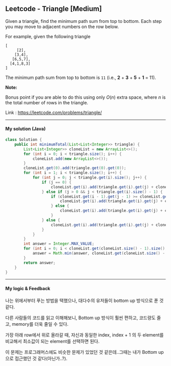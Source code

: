 ## Leetcode - Triangle [Medium]

Given a triangle, find the minimum path sum from top to bottom. Each step you may move to adjacent numbers on the row below.

For example, given the following triangle

```
[
     [2],
    [3,4],
   [6,5,7],
  [4,1,8,3]
]
```

The minimum path sum from top to bottom is `11` (i.e., **2** + **3** + **5** + **1** = 11).

**Note:**

Bonus point if you are able to do this using only *O*(*n*) extra space, where *n* is the total number of rows in the triangle.

Link : https://leetcode.com/problems/triangle/

---

#### My solution (Java)

```java
class Solution {
    public int minimumTotal(List<List<Integer>> triangle) {
        List<List<Integer>> cloneList = new ArrayList<>();
        for (int i = 0; i < triangle.size(); i++) {
            cloneList.add(new ArrayList<>());
        }
        cloneList.get(0).add(triangle.get(0).get(0));
        for (int i = 1; i < triangle.size(); i++) {
            for (int j = 0; j < triangle.get(i).size(); j++) {
                if (j == 0) {
                    cloneList.get(i).add(triangle.get(i).get(j) + cloneList.get(i - 1).get(j));
                } else if (j > 0 && j < triangle.get(i).size() - 1) {
                    if (cloneList.get(i - 1).get(j - 1) >= cloneList.get(i - 1).get(j)) {
                        cloneList.get(i).add(triangle.get(i).get(j) + cloneList.get(i - 1).get(j));
                    } else {
                        cloneList.get(i).add(triangle.get(i).get(j) + cloneList.get(i - 1).get(j - 1));
                    }
                } else {
                    cloneList.get(i).add(triangle.get(i).get(j) + cloneList.get(i - 1).get(j - 1));
                }
            }
        }
        int answer = Integer.MAX_VALUE;
        for (int i = 0; i < cloneList.get(cloneList.size() - 1).size(); i++) {
            answer = Math.min(answer, cloneList.get(cloneList.size() - 1).get(i));
        }
        return answer;
    }
}
```

---

#### My logic & Feedback

나는 위에서부터 푸는 방법을 택했으나, 대다수의 유저들이 bottom up 방식으로 푼 것 같다.

다른 사람들의 코드를 읽고 이해해보니, Bottom up 방식이 훨씬 편하고, 코드량도 줄고, memory를 더욱 줄일 수 있다.

가장 아래 row에서 위로 올라갈 때, 자신과 동일한 index, index + 1 의 두 element를 비교해서 최소값이 되는 element를 선택하면 된다.

이 문제는 프로그래머스에도 비슷한 문제가 있었던 것 같은데..그때는 내가 Bottom up 으로 접근했던 것 같다(아닌가..?).





